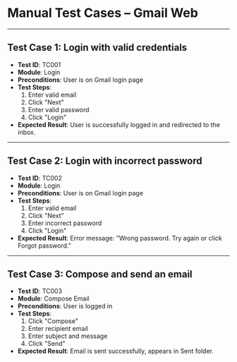 # Manual Test Cases – Gmail Web

---

## Test Case 1: Login with valid credentials
- **Test ID**: TC001
- **Module**: Login
- **Preconditions**: User is on Gmail login page
- **Test Steps**:
  1. Enter valid email
  2. Click "Next"
  3. Enter valid password
  4. Click "Login"
- **Expected Result**: User is successfully logged in and redirected to the inbox.

---

## Test Case 2: Login with incorrect password
- **Test ID**: TC002
- **Module**: Login
- **Preconditions**: User is on Gmail login page
- **Test Steps**:
  1. Enter valid email
  2. Click "Next"
  3. Enter incorrect password
  4. Click "Login"
- **Expected Result**: Error message: "Wrong password. Try again or click Forgot password."

---

## Test Case 3: Compose and send an email
- **Test ID**: TC003
- **Module**: Compose Email
- **Preconditions**: User is logged in
- **Test Steps**:
  1. Click "Compose"
  2. Enter recipient email
  3. Enter subject and message
  4. Click "Send"
- **Expected Result**: Email is sent successfully, appears in Sent folder.
